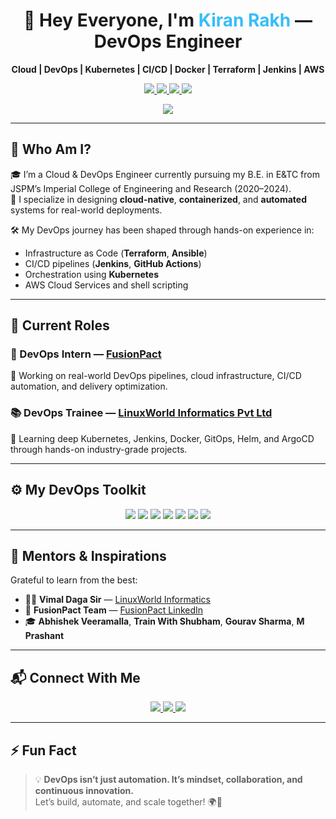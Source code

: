 <h1 align="center">🚀 Hey Everyone, I'm <span style="color:#38bdf8;">Kiran Rakh</span> — DevOps Engineer</h1>

<p align="center">
<strong>Cloud | DevOps | Kubernetes | CI/CD | Docker | Terraform | Jenkins | AWS</strong>
</p>

<p align="center">
  <a href="https://kiranrakh.netlify.app" target="_blank">
    <img src="https://img.shields.io/badge/🌐 Portfolio-kiranrakh.netlify.app-0ea5e9?style=for-the-badge&logo=netlify&logoColor=white" />
  </a>
  <a href="https://www.linkedin.com/in/kiran-rakh-b644b6248" target="_blank">
    <img src="https://img.shields.io/badge/LinkedIn-Kiran_Rakh-blue?style=for-the-badge&logo=linkedin" />
  </a>
  <a href="mailto:kiranrakh155@gmail.com">
    <img src="https://img.shields.io/badge/Email-Contact-red?style=for-the-badge&logo=gmail" />
  </a>
  <a href="https://github.com/KiranRakh">
    <img src="https://img.shields.io/badge/GitHub-Kiran_Rakh-black?style=for-the-badge&logo=github" />
  </a>
</p>

<p align="center">
  <img src="https://readme-typing-svg.herokuapp.com?font=Fira+Code&size=22&pause=1000&color=00F7FF&center=true&width=600&lines=DevOps+Intern+at+FusionPact;Cloud+Native+Practitioner;CI%2FCD+Pipeline+Architect;LinuxWorld+Tech+Explorer;Automation+is+the+Future" />
</p>

---

## 💼 Who Am I?

🎓 I’m a Cloud & DevOps Engineer currently pursuing my B.E. in E&TC from JSPM’s Imperial College of Engineering and Research (2020–2024).  
🧠 I specialize in designing **cloud-native**, **containerized**, and **automated** systems for real-world deployments.

🛠️ My DevOps journey has been shaped through hands-on experience in:

- Infrastructure as Code (**Terraform**, **Ansible**)
- CI/CD pipelines (**Jenkins**, **GitHub Actions**)
- Orchestration using **Kubernetes**
- AWS Cloud Services and shell scripting

---

## 🚀 Current Roles

### 🏢 DevOps Intern — [FusionPact](https://www.linkedin.com/company/fusionpact/posts/?feedView=all)
🔧 Working on real-world DevOps pipelines, cloud infrastructure, CI/CD automation, and delivery optimization.

### 📚 DevOps Trainee — [LinuxWorld Informatics Pvt Ltd](https://www.linkedin.com/in/vimaldaga)
🧪 Learning deep Kubernetes, Jenkins, Docker, GitOps, Helm, and ArgoCD through hands-on industry-grade projects.

---

## ⚙️ My DevOps Toolkit

<p align="center">
  <img src="https://img.shields.io/badge/AWS-Cloud-orange?style=for-the-badge&logo=amazonaws" />
  <img src="https://img.shields.io/badge/Kubernetes-Orchestration-blue?style=for-the-badge&logo=kubernetes" />
  <img src="https://img.shields.io/badge/Docker-Containers-2496ED?style=for-the-badge&logo=docker&logoColor=white" />
  <img src="https://img.shields.io/badge/Terraform-IaC-7B42BC?style=for-the-badge&logo=terraform" />
  <img src="https://img.shields.io/badge/Jenkins-CI/CD-ffb600?style=for-the-badge&logo=jenkins&logoColor=black" />
  <img src="https://img.shields.io/badge/Ansible-Automation-EE0000?style=for-the-badge&logo=ansible" />
  <img src="https://img.shields.io/badge/Git-Version_Control-critical?style=for-the-badge&logo=git" />
</p>

---

## 👥 Mentors & Inspirations

Grateful to learn from the best:

- 🧑‍🏫 **Vimal Daga Sir** — [LinuxWorld Informatics](https://www.linkedin.com/in/vimaldaga)  
- 🏢 **FusionPact Team** — [FusionPact LinkedIn](https://www.linkedin.com/company/fusionpact/posts/?feedView=all)  
- 🎓 **Abhishek Veeramalla**, **Train With Shubham**, **Gourav Sharma**, **M Prashant**

---

## 📬 Connect With Me

<p align="center">
  <a href="https://kiranrakh.netlify.app">
    <img src="https://img.shields.io/badge/🌐 Portfolio-kiranrakh.netlify.app-0ea5e9?style=for-the-badge&logo=netlify" />
  </a>
  <a href="https://linkedin.com/in/kiran-rakh-b644b6248">
    <img src="https://img.shields.io/badge/LinkedIn-Kiran_Rakh-blue?style=for-the-badge&logo=linkedin" />
  </a>
  <a href="mailto:kiranrakh155@gmail.com">
    <img src="https://img.shields.io/badge/Email-kiranrakh155@gmail.com-D14836?style=for-the-badge&logo=gmail&logoColor=white" />
  </a>
</p>

---

## ⚡ Fun Fact

> 💡 **DevOps isn’t just automation. It’s mindset, collaboration, and continuous innovation.**  
> Let’s build, automate, and scale together! 🌍🚀
